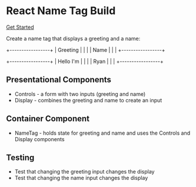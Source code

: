# React Name Tag Build

[Get Started](https://classroom.github.com/a/xvx0JRcR)

Create a name tag that displays a greeting and a name:

+-----------------+
| Greeting        |
|                 |
|    Name         |
|                 |
+-----------------+

+-----------------+
| Hello I'm       |
|                 |
|    Ryan         |
|                 |
+-----------------+

## Presentational Components

* Controls - a form with two inputs (greeting and name)
* Display - combines the greeting and name to create an input

## Container Component

* NameTag - holds state for greeting and name and uses the Controls and Display
  components

## Testing

* Test that changing the greeting input changes the display
* Test that changing the name input changes the display
